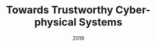 ---
title: "Towards Trustworthy Cyber-physical Systems"
collection: talks
type: "Departmental talk"
permalink: /talks/2019-06-10-liverpool
venue: "University of Liverpool; Chinese Academy of Science; Nanjing University"
date: 2019
---